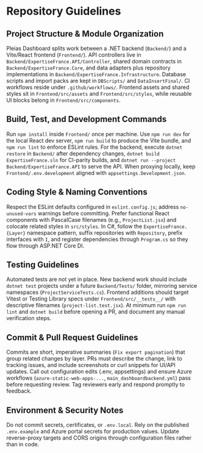 # Repository Guidelines

## Project Structure & Module Organization
Pleias Dashboard splits work between a .NET backend (`Backend/`) and a Vite/React frontend (`Frontend/`). API controllers live in `Backend/ExpertiseFrance.API/Controller`, shared domain contracts in `Backend/ExpertiseFrance.Core`, and data adapters plus repository implementations in `Backend/ExpertiseFrance.Infrastructure`. Database scripts and import packs are kept in `DBScripts/` and `DataInsertFinal/`. CI workflows reside under `.github/workflows/`. Frontend assets and shared styles sit in `Frontend/src/assets` and `Frontend/src/styles`, while reusable UI blocks belong in `Frontend/src/components`.

## Build, Test, and Development Commands
Run `npm install` inside `Frontend/` once per machine. Use `npm run dev` for the local React dev server, `npm run build` to produce the Vite bundle, and `npm run lint` to enforce ESLint rules. For the backend, execute `dotnet restore` in `Backend/` after dependency changes, `dotnet build ExpertiseFrance.sln` for CI-parity builds, and `dotnet run --project Backend/ExpertiseFrance.API` to serve the API. When proxying locally, keep `Frontend/.env.development` aligned with `appsettings.Development.json`.

## Coding Style & Naming Conventions
Respect the ESLint defaults configured in `eslint.config.js`; address `no-unused-vars` warnings before committing. Prefer functional React components with PascalCase filenames (e.g., `ProjectList.jsx`) and colocate related styles in `src/styles`. In C#, follow the `ExpertiseFrance.{Layer}` namespace pattern, suffix repositories with `Repository`, prefix interfaces with `I`, and register dependencies through `Program.cs` so they flow through ASP.NET Core DI.

## Testing Guidelines
Automated tests are not yet in place. New backend work should include `dotnet test` projects under a future `Backend/Tests/` folder, mirroring service namespaces (`ProjectServiceTests.cs`). Frontend additions should target Vitest or Testing Library specs under `Frontend/src/__tests__/` with descriptive filenames (`project-list.test.jsx`). At minimum run `npm run lint` and `dotnet build` before opening a PR, and document any manual verification steps.

## Commit & Pull Request Guidelines
Commits are short, imperative summaries (`Fix export pagination`) that group related changes by layer. PRs must describe the change, link to tracking issues, and include screenshots or curl snippets for UI/API updates. Call out configuration edits (.env, appsettings) and ensure Azure workflows (`azure-static-web-apps-...`, `main_dashboardbackend.yml`) pass before requesting review. Tag reviewers early and respond promptly to feedback.

## Environment & Security Notes
Do not commit secrets, certificates, or `.env.local`. Rely on the published `.env.example` and Azure portal secrets for production values. Update reverse-proxy targets and CORS origins through configuration files rather than in code.
